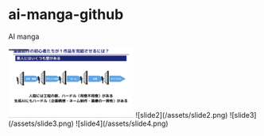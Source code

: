 # ai-manga-github

AI manga

<img src="/assets/slide1.png" width="50%">
![slide2](/assets/slide2.png)
![slide3](/assets/slide3.png)
![slide4](/assets/slide4.png)
